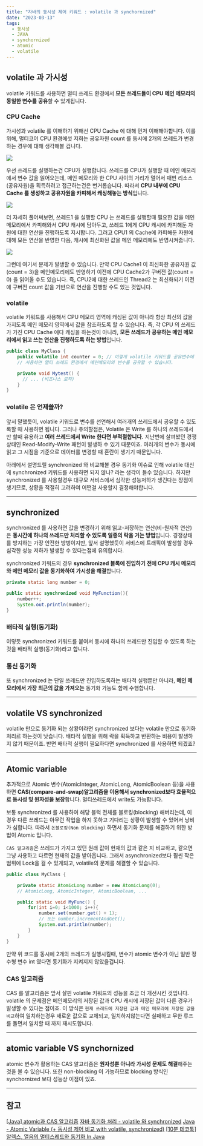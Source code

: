 ```yaml
---
title: "자바의 동시성 제어 키워드 : volatile 과 synchornized"
date: "2023-03-13"
tags:
  - 동시성
  - JAVA
  - synchornized
  - atomic
  - volatile
---
```


## volatile 과 가시성

volatile 키워드를 사용하면 멀티 쓰레드 환경에서 **모든 쓰레드들이 CPU 메인 메모리의 동일한 변수를 공유**할 수 있게됩니다.

### CPU Cache

가시성과 volatile 를 이해하기 위해선 CPU Cache 에 대해 먼저 이해해야합니다. 이를 위해, 멀티코어 CPU 환경에섯 저희는 공유자원 count 를 동시에 2개의 쓰레드가 변경하는 경우에 대해 생각해볼 겁니다.

![](https://velog.velcdn.com/images/msung99/post/9011092c-c59f-4be2-82ee-41c9ca939017/image.png)

우선 쓰레드를 실행하는건 CPU가 실행합니다. 쓰레드를 CPU가 실행할 때 메인 메모리에서 변수 값을 읽어오는데, 메인 메모리와 한 CPU 사이의 거리가 멀어서 매번 리소스(공유자원)을 획득하려고 접근하는건은 번거롭습니다. 따라서 **CPU 내부에 CPU Cache 를 생성하고 공유자원을 카피해서 캐싱해놓는 방식**입니다.

![](https://velog.velcdn.com/images/msung99/post/75eb5816-cdb1-435a-bc8d-62434d37f1b6/image.png)

더 자세히 풀어써보면, 쓰레드1 을 실행할 CPU 는 쓰레드를 실행할때 필요한 값을 메인메모리에서 카피해와서 CPU 캐시에 담아두고, 쓰레드 1에게 CPU 캐시에 카피해둔 자원에 대한 연산을 진행하도록 지시합니다. 그러고 CPU1 의 Cache에 카피해둔 자원에 대해 모든 연산을 반영한 다음, 캐시에 최신화된 값을 메인 메모리에도 반영시켜줍니다.

![](https://velog.velcdn.com/images/msung99/post/0ded1c8f-b7ee-4337-8203-57ab7b34c413/image.png)

그런데 여기서 문제가 발생할 수 있습니다. 만약 CPU Cache1 이 최신화한 공유자원 값(count = 3)을 메인메모리에도 반영하기 이전에 CPU Cache2가 구버전 값(count = 0) 을 읽어올 수도 있습니다. 즉, CPU2에 대한 쓰레드인 Thread2 는 최신화되기 이전에 구버전 count 값을 기반으로 연산을 진행할 수도 있는 것입니다.

### volatile

volatile 키워드를 사용해서 CPU 메모리 영역에 캐싱된 값이 아니라 항상 최신의 값을 가지도록 메인 메모리 영역에서 값을 참조하도록 할 수 있습니다. 즉, 각 CPU 의 쓰레드가 가진 CPU Cache 에다 캐싱을 하는것이 아니라, **모든 쓰레드가 공유하는 메인 메모리에서 읽고 쓰는 연산을 진행하도록 하는 방법**입니다.

```java
public class MyClass {
	public volatile int counter = 0; // 이렇게 volatile 키워드를 공유변수에
    // 사용하면 멀티 쓰레드 환경에서 메인메모리의 변수를 공유할 수 있습니다.

    private void Mytest() {
 	  // ... (비즈니스 로직)
    }
}
```

### volatile 은 언제쓸까?

앞서 말했듯이, volatile 키워드로 변수를 선언해서 여러개의 쓰레드에서 공유할 수 있도록할 때 사용하면 됩니다. 그러나 주의할점은, Volatile 은 Write 를 하나의 쓰레드에서만 할때 유용하고 **여러 쓰레드에서 Write 한다면 부적절합니다.** 지난번에 살펴봤던 경쟁상태인 Read-Modify-Write 패턴이 발생하 수 있기 때문이죠.
여러개의 변수가 동시에 읽고 그 시점을 기준으로 데이터를 변경할 때 혼란이 생기기 때문입니다.

아래에서 설명드릴 synchronized 와 비교해볼 경우 동기화 이슈로 인해 volatile 대신에 synchronized 키워드를 사용하면 되지 않나? 라는 생각이 들수 있습니다. 하지만 synchronized 를 사용할경우 대규모 서비스에서 심각한 성능저하가 생긴다는 장점이 생기므로, 상황을 적절히 고려하여 어떤걸 사용할지 결정해야합니다.

---

## synchronized

synchronized 를 사용하면 값을 변경하기 위해 읽고-저장하는 연산(비-원자적 연산)은 **동시간에 하나의 쓰레드만 처리할 수 있도록 일종의 락을 거는 방법**입니다.
경쟁상태를 방지하는 가장 안전한 방벙이지만, 앞서 설명했듯이 서비스에 트래픽이 발생할 경우 심각한 성능 저하가 발생할 수 있다는점에 유의합시다.

synchronized 키워드의 경우 **synchronized 블록에 진입하기 전에 CPU 캐시 메모리와 메인 메모리 값을 동기화하여 가시성을 해결**합니다.

```java
private static long number = 0;

public static synchronized void MyFunction(){
	number++;
    System.out.println(number);
}
```

### 배타적 실행(동기화)

이렇듯 synchronized 키워드를 붙여서 동시에 하나의 쓰레드만 진입할 수 있도록 하는 것을 배타적 실행(동기화)라고 합니다.

### 통신 동기화

또 synchronized 는 단일 쓰레드만 진입하도록하는 배타적 실행뿐만 아니라, **메인 메모리에서 가장 최근의 값을 가져오는** 동기화 가능도 함께 수행합니다.

---

## volatile VS synchronized

volatile 만으로 동기화 되는 상황이라면 synchronized 보다는 volatile 만으로 동기화 처리르 하는것이 낫습니다. 배타적 실행을 위해 락을 획득하고 반환하는 비용이 발생하지 않기 때문이죠. 반면 배타적 실행이 필요하다면 synchronized 를 사용하면 되겠죠?

---

## Atomic variable

추가적으로 Atomic 변수(AtomicInteger, AtomicLong, AtomicBoolean 등)을 사용하면 **CAS(compare-and-swap)알고리즘을 이용해서 synchronized보다 효율적으로 동시성 및 원자성을 보장**합니다. 멀티쓰레드에서 write도 가능합니다.

보통 synchronized 를 사용하여 해당 블럭 전체를 블로킹(blocking) 해버리는데, 이 경우 다른 쓰레드는 아무런 작업을 하지 못하고 기다리는 상황이 발생할 수 있어서 낭비가 심합니다. 따라서 `논블로킹(Non Blocking)` 하면서 동기화 문제를 해결하기 위한 방법이 Atomic 입니다.

`CAS 알고리즘`은 쓰레드가 가지고 있던 원래 값이 현재의 값과 같은 지 비교하고, 같으면 그냥 사용하고 다르면 현재의 값을 받아옵니다. 그래서 asynchronized보다 훨씬 작은 범위에 Lock을 걸 수 있게되고, volatile의 문제를 해결할 수 있습니다.

```java
public class MyClass {

	private static AtomicLong number = new AtomicLong(0);
    // AtomicLong, AtomicInteger, AtomicBoolean, ...

	public static void MyFunc() {
    	for(int i=0; i<1000; i++){
			number.set(number.get() + 1);
        	// 또는 number.incrementAndGet();
    		System.out.println(number);
        }
	}
}
```

만약 위 코드를 동시에 2개의 쓰레드가 실행시킬때, 변수가 atomic 변수가 아닌 일반 정수형 변수 int 였다면 동기화가 지켜지지 않았을겁니다.

### CAS 알고리즘

CAS 를 알고리즘은 앞서 살핀 volatile 키워드의 성능을 조금 더 개선시킨 것입니다. volatile 의 문제점은 메인메모리의 저장된 값과 CPU 캐시에 저장된 값이 다른 경우가 발생할 수 있다는 점이죠.
이 방식은 `현재 쓰레드에 저장된 값과 메인 메모리에 저장된 값을 비교`하여 일치하는경우 새로운 값으로 교체되고, 일치하지않는다면 실패하고 무한 루프를 돌면서 일치할 때 까지 재시도합니다.

---

## atomic variable VS synchornized

atomic 변수가 활용하는 CAS 알고리즘은 **원자성뿐 아니라 가시성 문제도 해결**해주는 것을 볼 수 있습니다. 또한 non-blocking 이 가능하므로 blocking 방식인 synchornized 보다 성능상 이점이 있죠.

---

## 참고

[[Java] atomic과 CAS 알고리즘](https://steady-coding.tistory.com/568)
[자바 동기화 처리 - volatile 와 synchronized](https://jronin.tistory.com/110)
[Java - Atomic Variable (+ 동시성 제어 비교 with volatile, synchronized)](https://jaehoney.tistory.com/112)
[[10분 테코톡] 알렉스, 열음의 멀티스레드와 동기화 In Java](https://www.youtube.com/watch?v=ktWcieiNzKs)
